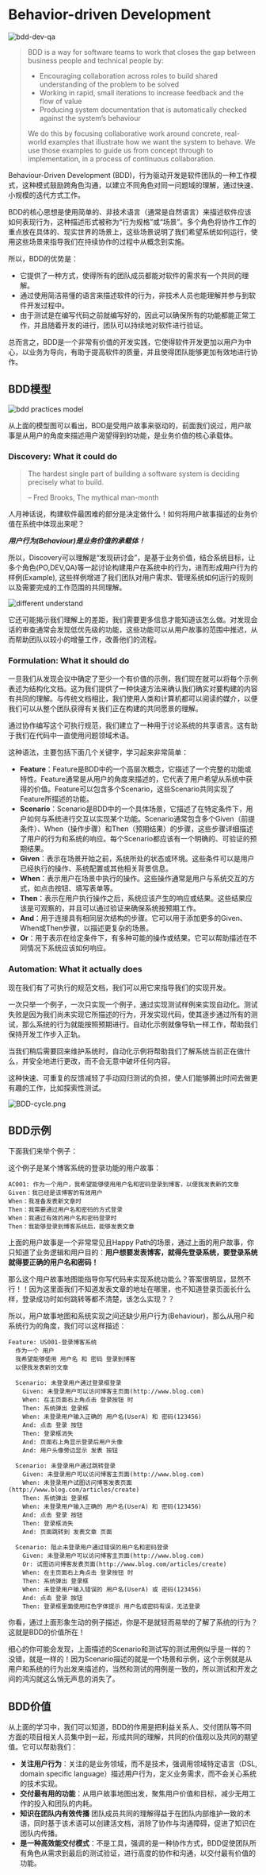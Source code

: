 # Behavior-driven Development

![bdd-dev-qa](https://s1.locimg.com/2024/02/20/f5b48cc37c02b.png)

> BDD is a way for software teams to work that closes the gap between business people and technical people by:
>
> * Encouraging collaboration across roles to build shared understanding of the problem to be solved
> * Working in rapid, small iterations to increase feedback and the flow of value
> * Producing system documentation that is automatically checked against the system’s behaviour
>
> We do this by focusing collaborative work around concrete, real-world examples that illustrate how we want the system to behave. We use those examples to guide us from concept through to implementation, in a process of continuous collaboration.

Behaviour-Driven Development (BDD)，行为驱动开发是软件团队的一种工作模式，这种模式鼓励跨角色沟通，以建立不同角色对同一问题域的理解，通过快速、小规模的迭代方式工作。

BDD的核心思想是使用简单的、非技术语言（通常是自然语言）来描述软件应该如何表现行为，这种描述形式被称为“行为规格”或“场景”。多个角色将协作工作的重点放在具体的、现实世界的场景上，这些场景说明了我们希望系统如何运行，使用这些场景来指导我们在持续协作的过程中从概念到实施。

所以，BDD的优势是：
* 它提供了一种方式，使得所有的团队成员都能对软件的需求有一个共同的理解。
* 通过使用简洁易懂的语言来描述软件的行为，非技术人员也能理解并参与到软件开发过程中。
* 由于测试是在编写代码之前就编写好的，因此可以确保所有的功能都能正常工作，并且随着开发的进行，团队可以持续地对软件进行验证。

总而言之，BDD是一个非常有价值的开发实践，它使得软件开发更加以用户为中心，以业务为导向，有助于提高软件的质量，并且使得团队能够更加有效地进行协作。

## BDD模型

![bdd practices model](https://s1.locimg.com/2024/02/24/1baa1955ed894.png)

从上面的模型图可以看出，BDD是受用户故事来驱动的，前面我们说过，用户故事是从用户的角度来描述用户渴望得到的功能，是业务价值的核心承载体。

### Discovery: What it could do
> The hardest single part of building a software system is deciding precisely what to build.
>
> – Fred Brooks, The mythical man-month

人月神话说，构建软件最困难的部分是决定做什么！如何将用户故事描述的业务价值在系统中体现出来呢？

***用户行为(Behaviour)是业务价值的承载体！***

所以，Discovery可以理解是“发现研讨会”，是基于业务价值，结合系统目标，让多个角色(PO,DEV,QA)等一起讨论构建用户在系统中的行为，进而形成用户行为的样例(Example), 这些样例增进了我们团队对用户需求、管理系统如何运行的规则以及需要完成的工作范围的共同理解。

![different understand](https://s1.locimg.com/2024/02/24/611352b5d68cd.png)

它还可能揭示我们理解上的差距，我们需要更多信息才能知道该怎么做。对发现会话的审查通常会发现低优先级的功能，这些功能可以从用户故事的范围中推迟，从而帮助团队以较小的增量工作，改善他们的流程。

### Formulation: What it should do

一旦我们从发现会议中确定了至少一个有价值的示例，我们现在就可以将每个示例表述为结构化文档。这为我们提供了一种快速方法来确认我们确实对要构建的内容有共同的理解。与传统文档相比，我们使用人类和计算机都可以阅读的媒介，以便我们可以从整个团队获得有关我们正在构建的共同愿景的理解。

通过协作编写这个可执行规范，我们建立了一种用于讨论系统的共享语言。这有助于我们在代码中一直使用问题领域术语。

这种语法，主要包括下面几个关键字，学习起来非常简单：
* **Feature**：Feature是BDD中的一个高层次概念，它描述了一个完整的功能或特性。Feature通常是从用户的角度来描述的，它代表了用户希望从系统中获得的价值。Feature可以包含多个Scenario，这些Scenario共同实现了Feature所描述的功能。
* **Scenario**：Scenario是BDD中的一个具体场景，它描述了在特定条件下，用户如何与系统进行交互以实现某个功能。Scenario通常包含多个Given（前提条件）、When（操作步骤）和Then（预期结果）的步骤，这些步骤详细描述了用户的行为和系统的响应。每个Scenario都应该有一个明确的、可验证的预期结果。
* **Given**：表示在场景开始之前，系统所处的状态或环境。这些条件可以是用户已经执行的操作、系统配置或其他相关背景信息。
* **When**：表示用户在场景中执行的操作。这些操作通常是用户与系统交互的方式，如点击按钮、填写表单等。
* **Then**：表示在用户执行操作之后，系统应该产生的响应或结果。这些结果应该是可观察的，并且可以通过验证来确保系统按预期工作。
* **And**：用于连接具有相同层次结构的步骤。它可以用于添加更多的Given、When或Then步骤，以描述更复杂的场景。
* **Or**：用于表示在给定条件下，有多种可能的操作或结果。它可以帮助描述在不同情况下系统应该如何响应。

### Automation: What it actually does

现在我们有了可执行的规范文档，我们可以用它来指导我们的实现开发。

一次只举一个例子，一次只实现一个例子，通过实现测试样例来实现自动化。测试失败是因为我们尚未实现它所描述的行为，开发实现代码，使其逐步通过所有的测试，那么系统的行为就能按照预期进行。自动化示例就像导轨一样工作，帮助我们保持开发工作步入正轨。

当我们稍后需要回来维护系统时，自动化示例将帮助我们了解系统当前正在做什么，并安全地进行更改，而不会无意中破坏任何内容。

这种快速、可重复的反馈减轻了手动回归测试的负担，使人们能够腾出时间去做更有趣的工作，比如探索性测试。

![BDD-cycle.png](https://s1.locimg.com/2024/02/25/76e89785305f3.png)

## BDD示例

下面我们来举个例子：

这个例子是某个博客系统的登录功能的用户故事：
```
AC001: 作为一个用户，我希望能够使用用户名和密码登录到博客，以便我发表新的文章
Given：我已经是该博客的有效用户
When：我准备发表新文章时
Then：我需要通过用户名和密码的方式登录
When：我通过有效的用户名和密码登录时
Then：我能够登录到博客系统后，能够发表文章
```
上面的用户故事是一个非常常见且Happy Path的场景，通过上面的用户故事，你只知道了业务逻辑和用户目的：**用户想要发表博客，就得先登录系统，要登录系统就得要正确的用户名和密码！**

那么这个用户故事地图能指导你写代码来实现系统功能么？答案很明显，显然不行！！因为这里面我们不知道发表文章的地址在哪里，也不知道登录页面长什么样，登录成功时如何跳转等都不清楚，该怎么实现？？

所以，用户故事地图和系统实现之间还缺少用户行为(Behaviour)，那么从用户和系统行为的角度，我们可以这样描述：
```
Feature: US001-登录博客系统
  作为一个 用户
  我希望能够使用 用户名 和 密码 登录到博客
  以便我发表新的文章

  Scenario: 未登录用户通过登录框登录
    Given: 未登录用户可以访问博客主页面(http://www.blog.com)
    When: 在主页面右上角点击 登录按钮 时
    Then: 系统弹出 登录框
    When: 未登录用户输入正确的 用户名(UserA) 和 密码(123456)
    And: 点击 登录 按钮
    Then: 登录框消失
    And: 页面右上角显示登录后用户头像
    And: 用户头像旁边显示 发表 按钮

  Scenario: 未登录用户通过跳转登录
    Given: 未登录用户可以访问博客主页面(http://www.blog.com)
    When: 未登录用户试图访问博客发表页面(http://www.blog.com/articles/create)
    Then: 系统弹出 登录框
    When: 未登录用户输入正确的 用户名(UserA) 和 密码(123456)
    And: 点击 登录 按钮
    Then: 登录框消失
    And: 页面跳转到 发表文章 页面

  Scenario: 阻止未登录用户通过错误的用户名和密码登录
    Given: 未登录用户可以访问博客主页面(http://www.blog.com)
    Or: 试图访问博客发表页面(http://www.blog.com/articles/create)
    When: 在主页面右上角点击 登录按钮 时
    Then: 系统弹出 登录框
    When: 未登录用户输入错误的 用户名(UserA) 或 密码(123456)
    And: 点击 登录 按钮
    Then: 登录框里面使用红色字体提示 用户名或密码有误，无法登录
```
你看，通过上面形象生动的例子描述，你是不是就轻而易举的了解了系统的行为？这就是BDD的价值所在！

细心的你可能会发现，上面描述的Scenario和测试写的测试用例似乎是一样的？没错，就是一样的！因为Scenario描述的就是一个场景和示例，这个示例就是从用户和系统的行为出发来描述的，当然和测试的用例是一致的，所以测试和开发之间的鸿沟就这么悄无声息的消失了。

## BDD价值

从上面的学习中，我们可以知道，BDD的作用是把利益关系人、交付团队等不同方面的项目相关人员集中到一起，形成共同的理解，共同的价值观以及共同的期望值。它可以帮助我们：
* **关注用户行为**：关注的是业务领域，而不是技术，强调用领域特定语言（DSL, domain specific language）描述用户行为，定义业务需求，而不会关心系统的技术实现。
* **交付最有用的功能**：从用户故事地图出发，聚焦用户价值和目标，减少无用工作的投入和团队的内耗。
* **知识在团队内有效传播** 团队成员共同的理解得益于在团队内部维护一致的术语，同时基于该术语可以创建活文档，消除了协作与沟通障碍，促进了知识在团队内传播。
* **是一种高效能交付模式**：不是工具，强调的是一种协作方式，BDD促使团队所有角色从需求到最后的测试验证，进行高度的协作和沟通，以交付最有价值的功能。